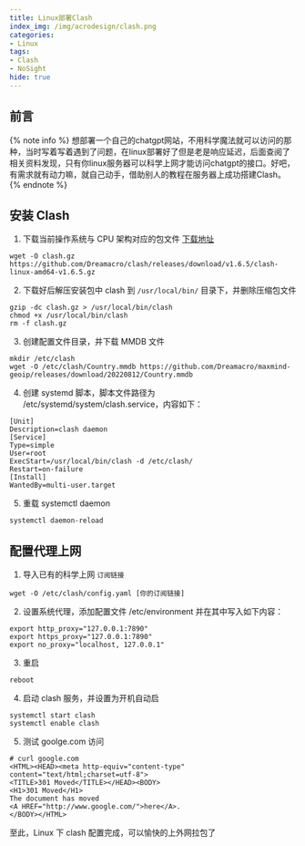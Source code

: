 ```yaml
---
title: Linux部署Clash
index_img: /img/acrodesign/clash.png
categories:
- Linux
tags:
- Clash
- NoSight
hide: true
---
```


## 前言
{% note info %}
想部署一个自己的chatgpt网站，不用科学魔法就可以访问的那种，当时写着写着遇到了问题，在linux部署好了但是老是响应延迟，后面查阅了相关资料发现，只有你linux服务器可以科学上网才能访问chatgpt的接口。好吧，有需求就有动力嘛，就自己动手，借助别人的教程在服务器上成功搭建Clash。
{% endnote %}

## 安装 Clash
1. 下载当前操作系统与 CPU 架构对应的包文件 [下载地址](https://github.com/Dreamacro/clash)
```
wget -O clash.gz https://github.com/Dreamacro/clash/releases/download/v1.6.5/clash-linux-amd64-v1.6.5.gz
```

2. 下载好后解压安装包中 clash 到 `/usr/local/bin/` 目录下，并删除压缩包文件
```ebnf
gzip -dc clash.gz > /usr/local/bin/clash
chmod +x /usr/local/bin/clash
rm -f clash.gz
```

3. 创建配置文件目录，并下载 MMDB 文件
```ebnf
mkdir /etc/clash
wget -O /etc/clash/Country.mmdb https://github.com/Dreamacro/maxmind-geoip/releases/download/20220812/Country.mmdb
```

4. 创建 systemd 脚本，脚本文件路径为 /etc/systemd/system/clash.service，内容如下：
```linux
[Unit]
Description=clash daemon
[Service]
Type=simple
User=root
ExecStart=/usr/local/bin/clash -d /etc/clash/
Restart=on-failure
[Install]
WantedBy=multi-user.target
```

5. 重载 systemctl daemon
```
systemctl daemon-reload
```

## 配置代理上网

1. 导入已有的科学上网 `订阅链接`

```
wget -O /etc/clash/config.yaml [你的订阅链接]
```

2. 设置系统代理，添加配置文件 /etc/environment 并在其中写入如下内容：
```
export http_proxy="127.0.0.1:7890"
export https_proxy="127.0.0.1:7890"
export no_proxy="localhost, 127.0.0.1"
```

3. 重启
```
reboot
```

4. 启动 clash 服务，并设置为开机自动启
```ebnf
systemctl start clash
systemctl enable clash
```

5. 测试 goolge.com 访问
```
# curl google.com
<HTML><HEAD><meta http-equiv="content-type" content="text/html;charset=utf-8">
<TITLE>301 Moved</TITLE></HEAD><BODY>
<H1>301 Moved</H1>
The document has moved
<A HREF="http://www.google.com/">here</A>.
</BODY></HTML>
```

至此，Linux 下 clash 配置完成，可以愉快的上外网拉包了

